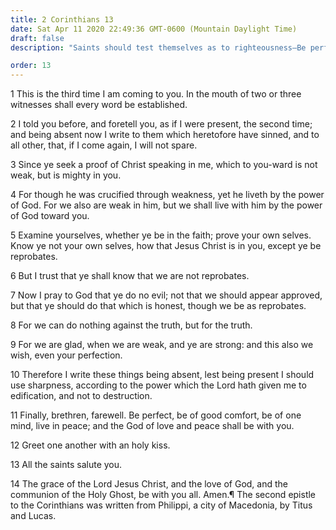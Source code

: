 ```yaml
---
title: 2 Corinthians 13
date: Sat Apr 11 2020 22:49:36 GMT-0600 (Mountain Daylight Time)
draft: false
description: "Saints should test themselves as to righteousness—Be perfect and of one mind; live in peace."

order: 13
---
```

    
1 This is the third time I am coming to you. In the mouth of two or three witnesses shall every word be established.

2 I told you before, and foretell you, as if I were present, the second time; and being absent now I write to them which heretofore have sinned, and to all other, that, if I come again, I will not spare.

3 Since ye seek a proof of Christ speaking in me, which to you-ward is not weak, but is mighty in you.

4 For though he was crucified through weakness, yet he liveth by the power of God. For we also are weak in him, but we shall live with him by the power of God toward you.

5 Examine yourselves, whether ye be in the faith; prove your own selves. Know ye not your own selves, how that Jesus Christ is in you, except ye be reprobates.

6 But I trust that ye shall know that we are not reprobates.

7 Now I pray to God that ye do no evil; not that we should appear approved, but that ye should do that which is honest, though we be as reprobates.

8 For we can do nothing against the truth, but for the truth.

9 For we are glad, when we are weak, and ye are strong: and this also we wish, even your perfection.

10 Therefore I write these things being absent, lest being present I should use sharpness, according to the power which the Lord hath given me to edification, and not to destruction.

11 Finally, brethren, farewell. Be perfect, be of good comfort, be of one mind, live in peace; and the God of love and peace shall be with you.

12 Greet one another with an holy kiss.

13 All the saints salute you.

14 The grace of the Lord Jesus Christ, and the love of God, and the communion of the Holy Ghost, be with you all. Amen.¶ The second epistle to the Corinthians was written from Philippi, a city of Macedonia, by Titus and Lucas.
